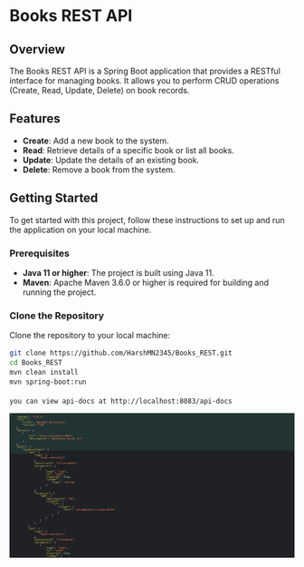 # Books REST API

## Overview

The Books REST API is a Spring Boot application that provides a RESTful interface for managing books. It allows you to perform CRUD operations (Create, Read, Update, Delete) on book records.

## Features

- **Create**: Add a new book to the system.
- **Read**: Retrieve details of a specific book or list all books.
- **Update**: Update the details of an existing book.
- **Delete**: Remove a book from the system.

## Getting Started

To get started with this project, follow these instructions to set up and run the application on your local machine.

### Prerequisites

- **Java 11 or higher**: The project is built using Java 11.
- **Maven**: Apache Maven 3.6.0 or higher is required for building and running the project.

### Clone the Repository

Clone the repository to your local machine:

```sh
git clone https://github.com/HarshMN2345/Books_REST.git
cd Books_REST
mvn clean install
mvn spring-boot:run

you can view api-docs at http://localhost:8083/api-docs
```
![OpenAPI Definition](images/img.png)